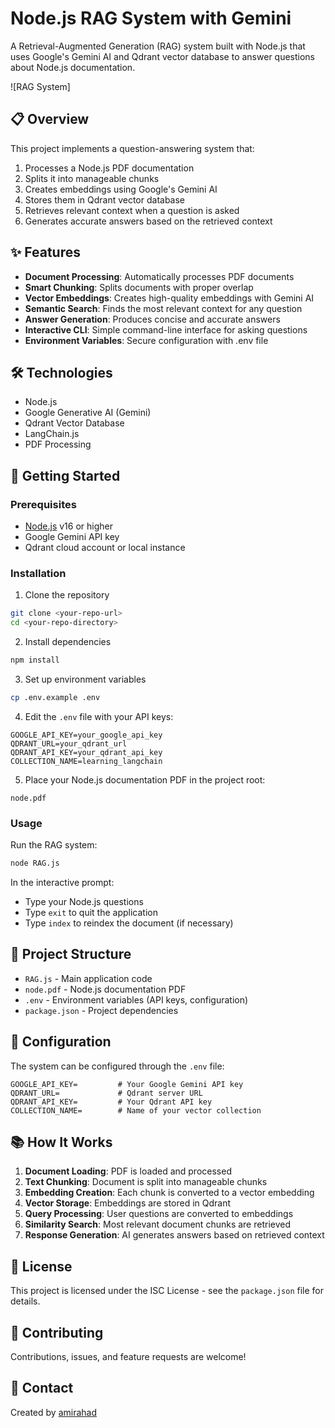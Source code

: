 # Node.js RAG System with Gemini

A Retrieval-Augmented Generation (RAG) system built with Node.js that uses Google's Gemini AI and Qdrant vector database to answer questions about Node.js documentation.

![RAG System]

## 📋 Overview

This project implements a question-answering system that:

1. Processes a Node.js PDF documentation
2. Splits it into manageable chunks
3. Creates embeddings using Google's Gemini AI
4. Stores them in Qdrant vector database
5. Retrieves relevant context when a question is asked
6. Generates accurate answers based on the retrieved context

## ✨ Features

- **Document Processing**: Automatically processes PDF documents
- **Smart Chunking**: Splits documents with proper overlap
- **Vector Embeddings**: Creates high-quality embeddings with Gemini AI
- **Semantic Search**: Finds the most relevant context for any question
- **Answer Generation**: Produces concise and accurate answers
- **Interactive CLI**: Simple command-line interface for asking questions
- **Environment Variables**: Secure configuration with .env file

## 🛠️ Technologies

- Node.js
- Google Generative AI (Gemini)
- Qdrant Vector Database
- LangChain.js
- PDF Processing

## 🚀 Getting Started

### Prerequisites

- [Node.js](https://nodejs.org/) v16 or higher
- Google Gemini API key
- Qdrant cloud account or local instance

### Installation

1. Clone the repository
```bash
git clone <your-repo-url>
cd <your-repo-directory>
```

2. Install dependencies
```bash
npm install
```

3. Set up environment variables
```bash
cp .env.example .env
```

4. Edit the `.env` file with your API keys:
```
GOOGLE_API_KEY=your_google_api_key
QDRANT_URL=your_qdrant_url
QDRANT_API_KEY=your_qdrant_api_key
COLLECTION_NAME=learning_langchain
```

5. Place your Node.js documentation PDF in the project root:
```
node.pdf
```

### Usage

Run the RAG system:
```bash
node RAG.js
```

In the interactive prompt:
- Type your Node.js questions
- Type `exit` to quit the application
- Type `index` to reindex the document (if necessary)

## 📂 Project Structure

- `RAG.js` - Main application code
- `node.pdf` - Node.js documentation PDF
- `.env` - Environment variables (API keys, configuration)
- `package.json` - Project dependencies

## 🔧 Configuration

The system can be configured through the `.env` file:

```
GOOGLE_API_KEY=         # Your Google Gemini API key
QDRANT_URL=             # Qdrant server URL
QDRANT_API_KEY=         # Your Qdrant API key
COLLECTION_NAME=        # Name of your vector collection
```

## 📚 How It Works

1. **Document Loading**: PDF is loaded and processed
2. **Text Chunking**: Document is split into manageable chunks
3. **Embedding Creation**: Each chunk is converted to a vector embedding
4. **Vector Storage**: Embeddings are stored in Qdrant
5. **Query Processing**: User questions are converted to embeddings
6. **Similarity Search**: Most relevant document chunks are retrieved
7. **Response Generation**: AI generates answers based on retrieved context

## 📝 License

This project is licensed under the ISC License - see the `package.json` file for details.

## 🤝 Contributing

Contributions, issues, and feature requests are welcome!

## 📧 Contact

Created by [amirahad](mailto:arahad4783@gmail.com)

